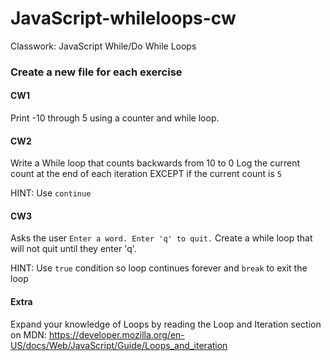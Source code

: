 # JavaScript-whileloops-cw
Classwork: JavaScript While/Do While Loops

### Create a new file for each exercise

#### CW1
Print -10 through 5 using a counter and while loop.

#### CW2
Write a While loop that counts backwards from 10 to 0
Log the current count at the end of each iteration EXCEPT if the current count is ```5```

HINT: Use ```continue```

#### CW3
Asks the user ```Enter a word. Enter 'q' to quit.``` Create a while loop that will not quit until they enter 'q'.

HINT: Use ```true``` condition so loop continues forever and ```break``` to exit the loop


#### Extra
Expand your knowledge of Loops by reading the Loop and Iteration section on MDN:
https://developer.mozilla.org/en-US/docs/Web/JavaScript/Guide/Loops_and_iteration

